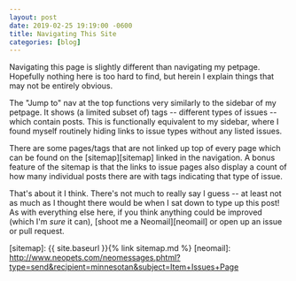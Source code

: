 ```yaml
---
layout: post
date: 2019-02-25 19:19:00 -0600
title: Navigating This Site
categories: [blog]
---
```


Navigating this page is slightly different than navigating my petpage. Hopefully nothing here is too hard to find, but herein I explain things that may not be entirely obvious.

The "Jump to" nav at the top functions very similarly to the sidebar of my petpage. It shows (a limited subset of) tags -- different types of issues -- which contain posts. This is functionally equivalent to my sidebar, where I found myself routinely hiding links to issue types without any listed issues.

There are some pages/tags that are not linked up top of every page which can be found on the [sitemap][sitemap] linked in the navigation. A bonus feature of the sitemap is that the links to issue pages also display a count of how many individual posts there are with tags indicating that type of issue.

That's about it I think. There's not much to really say I guess -- at least not as much as I thought there would be when I sat down to type up this post! As with everything else here, if you think anything could be improved (which I'm _sure_ it can), [shoot me a Neomail][neomail] or open up an issue or pull request.

[sitemap]: {{ site.baseurl }}{% link sitemap.md %}
[neomail]: http://www.neopets.com/neomessages.phtml?type=send&recipient=minnesotan&subject=Item+Issues+Page
